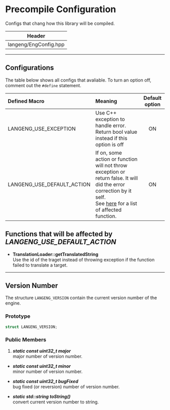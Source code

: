 # Precompile Configuration

Configs that chang how this library will be compiled.

|Header|
|:---:|
|langeng/EngConfig.hpp|

---

## Configurations

The table below shows all configs that avaliable. To turn an option off, comment out the ```#define``` statement.

|Defined Macro|Meaning|Default option|
|:---|:---|:---:|
|LANGENG_USE_EXCEPTION|Use C++ exception to handle error. Return bool value instead if this option is off|ON|
|LANGENG_USE_DEFAULT_ACTION|If on, some action or function will not throw exception or return false. It will did the error correction by it self.<br>See [here](#fnaf_option_2) for a list of affected function.|ON|

<a id="fnaf_option_2"></a>
## Functions that will be affected by *LANGENG_USE_DEFAULT_ACTION*

- __TranslationLoader::getTranslatedString__  
    Use the id of the traget instead of throwing exception if the function failed to translate a target.

---

## Version Number

The structure ```LANGENG_VERSION``` contain the current version number of the engine.

### Prototype

```cpp
struct LANGENG_VERSION; 
```

### Public Members

1. __*static const uint32_t major*__  
    major number of version number.

- __*static const uint32_t minor*__  
    minor number of version number.

- __*static const uint32_t bugFixed*__  
    bug fixed (or reversion) number of version number.

- __*static std::string toString()*__  
    convert current version number to string.